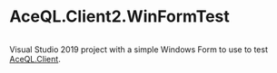 # AceQL.Client2.WinFormTest

<img src="https://www.aceql.com/favicon.png" alt=""/>

Visual Studio 2019 project with a simple Windows Form to use to test <a href="https://github.com/kawansoft/AceQL.Client2">AceQL.Client</a>. 
